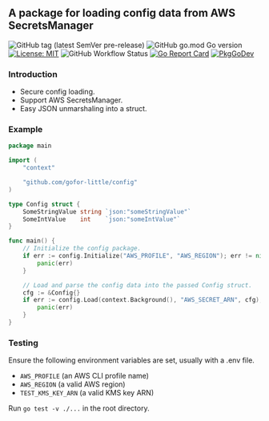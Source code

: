 ## A package for loading config data from AWS SecretsManager

![GitHub tag (latest SemVer pre-release)](https://img.shields.io/github/v/tag/gofor-little/config?include_prereleases)
![GitHub go.mod Go version](https://img.shields.io/github/go-mod/go-version/gofor-little/config)
[![License: MIT](https://img.shields.io/badge/License-MIT-yellow.svg)](https://raw.githubusercontent.com/gofor-little/config/main/LICENSE)
![GitHub Workflow Status](https://img.shields.io/github/workflow/status/gofor-little/config/CI)
[![Go Report Card](https://goreportcard.com/badge/github.com/gofor-little/config)](https://goreportcard.com/report/github.com/gofor-little/config)
[![PkgGoDev](https://pkg.go.dev/badge/github.com/gofor-little/config)](https://pkg.go.dev/github.com/gofor-little/config)

### Introduction
* Secure config loading.
* Support AWS SecretsManager.
* Easy JSON unmarshaling into a struct.

### Example
```go
package main

import (
	"context"

	"github.com/gofor-little/config"
)

type Config struct {
	SomeStringValue string `json:"someStringValue"`
	SomeIntValue    int    `json:"someIntValue"`
}

func main() {
	// Initialize the config package.
	if err := config.Initialize("AWS_PROFILE", "AWS_REGION"); err != nil {
		panic(err)
	}

	// Load and parse the config data into the passed Config struct.
	cfg := &Config{}
	if err := config.Load(context.Background(), "AWS_SECRET_ARN", cfg); err != nil {
		panic(err)
	}
}
```

### Testing
Ensure the following environment variables are set, usually with a .env file.
* ```AWS_PROFILE``` (an AWS CLI profile name)
* ```AWS_REGION``` (a valid AWS region)
* ```TEST_KMS_KEY_ARN``` (a valid KMS key ARN)

Run ```go test -v ./...``` in the root directory.